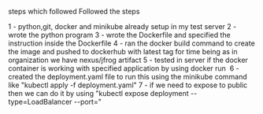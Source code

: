 steps which followed
Followed the steps

1 - python,git, docker and minikube already setup in my test server
2 - wrote the python program
3 - wrote the Dockerfile and specified the instruction inside the Dockerfile
4 - ran the docker build command to create the image and pushed to dockerhub with latest tag for time being as in organization we have nexus/jfrog artifact
5 - tested in server if the docker container is working with specified application by using docker run <image name>
6 - created the deployment.yaml file to run this using the minikube command like "kubectl apply -f deployment.yaml"
7 - if we need to expose to public then we can do it by using "kubectl expose deployment <name> --type=LoadBalancer --port=<port>"
